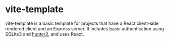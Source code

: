 # vite-template

vite-template is a basic template for projects that have a React client-side rendered client and an Express server.
It includes basic authentication using SQLite3 and [hunter2](https://npmjs.com/hunter2), and uses React.
